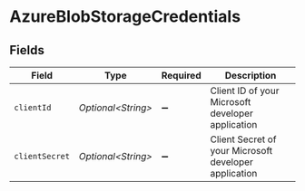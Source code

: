 # AzureBlobStorageCredentials


## Fields

| Field                                                 | Type                                                  | Required                                              | Description                                           |
| ----------------------------------------------------- | ----------------------------------------------------- | ----------------------------------------------------- | ----------------------------------------------------- |
| `clientId`                                            | *Optional\<String>*                                   | :heavy_minus_sign:                                    | Client ID of your Microsoft developer application     |
| `clientSecret`                                        | *Optional\<String>*                                   | :heavy_minus_sign:                                    | Client Secret of your Microsoft developer application |